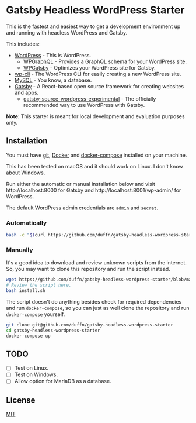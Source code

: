 # Gatsby Headless WordPress Starter

This is the fastest and easiest way to get a development environment up and running with headless WordPress and Gatsby.

This includes:

- [WordPress](https://wordpress.org/) - This is WordPress.
  - [WPGraphQL](https://www.wpgraphql.com/) - Provides a GraphQL schema for your WordPress site.
  - [WPGatsby](https://github.com/gatsbyjs/wp-gatsby) - Optimizes your WordPress site for Gatsby.
- [wp-cli](https://wp-cli.org/) - The WordPress CLI for easily creating a new WordPress site.
- [MySQL](https://www.mysql.com/) - You know, a database.
- [Gatsby](https://www.gatsbyjs.com/) - A React-based open source framework for creating websites and apps.
  - [gatsby-source-wordpress-experimental](https://github.com/gatsbyjs/gatsby-source-wordpress-experimental) - The officially recommended way to use WordPress with Gatsby.

**Note**: This starter is meant for local development and evaluation purposes only.

## Installation

You must have [git](https://git-scm.com/), [Docker](https://www.docker.com/) and [docker-compose](https://docs.docker.com/compose/) installed on your machine.

This has been tested on macOS and it should work on Linux. I don't know about Windows.

Run either the automatic or manual installation below and visit http://localhost:8000 for Gatsby and http://localhost:8001/wp-admin/ for WordPress.

The default WordPress admin credentials are `admin` and `secret`.

### Automatically

```bash
bash -c "$(curl https://github.com/duffn/gatsby-headless-wordpress-starter/blob/main/install.sh)"
```

### Manually

It's a good idea to download and review unknown scripts from the internet. So, you may want to clone this repository and run the script instead.

```bash
wget https://github.com/duffn/gatsby-headless-wordpress-starter/blob/main/install.sh
# Review the script here.
bash install.sh
```

The script doesn't do anything besides check for required dependencies and run `docker-compose`, so you can just as well clone the repository and run `docker-compose` yourself.

```bash
git clone git@github.com/duffn/gatsby-headless-wordpress-starter
cd gatsby-headless-wordpress-starter
docker-compose up
```

## TODO

- [ ] Test on Linux.
- [ ] Test on Windows.
- [ ] Allow option for MariaDB as a database.

## License

[MIT](https://opensource.org/licenses/MIT)
